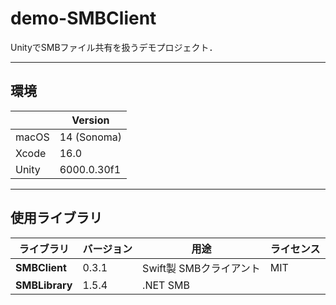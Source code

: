 # demo-SMBClient
UnityでSMBファイル共有を扱うデモプロジェクト．




---
## 環境

|             | Version |
|-------------|---------|
| macOS       | 14 (Sonoma) |
| Xcode       | 16.0 |
| Unity       | 6000.0.30f1 |


---
## 使用ライブラリ

| ライブラリ | バージョン | 用途 | ライセンス |
|------------|-----------|------|------------|
| **SMBClient** | 0.3.1 | Swift製 SMBクライアント | MIT |
| **SMBLibrary** | 1.5.4 | .NET SMB | |
